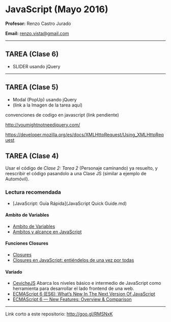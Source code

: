 # JavaScript (Mayo 2016)

**Profesor:** Renzo Castro Jurado

**Email:** renzo.vista@gmail.com

---

## TAREA (Clase 6)
* SLIDER usando jQuery

---

## TAREA (Clase 5)
* Modal (PopUp) usando jQuery
* (link a la Imagen de la tarea aquí)


convenciones de codigo en javascript (link pendiente)

http://youmightnotneedjquery.com/

https://developer.mozilla.org/es/docs/XMLHttpRequest/Using_XMLHttpRequest


## TAREA (Clase 4)
Usar el código de *Clase 2: Tarea 2* (Personaje caminando) ya resuelto, y reescribir el código pasandolo a una Clase JS (similar a ejemplo de Automóvil).

### Lectura recomendada

* [JavaScript: Guía Rápida](JavaScript Quick Guide.md)

#### Ambito de Variables
* [Ambito de Variables](http://librosweb.es/libro/javascript/capitulo_4/ambito_de_las_variables.html)
* [Ambitos y alcance en JavaScript](http://pensamientoobjetivo.blogspot.pe/2009/09/ambitos-y-alcance-en-javascript.html)

#### Funciones Closures

* [Closures](https://developer.mozilla.org/es/docs/Web/JavaScript/Closures)
* [Closures en JavaScript: entiéndelos de una vez por todas](http://www.variablenotfound.com/2012/10/closures-en-javascript-entiendelos-de.html)

#### Variado
* [CevicheJS](http://cevichejs.com) Abarca los niveles básico e intermedio de JavaScript como herramienta para desarrollar el lado frontend de una web.
* [ECMAScript 6 (ES6): What’s New In The Next Version Of JavaScript](https://www.smashingmagazine.com/2015/10/es6-whats-new-next-version-javascript/)
* [ECMAScript 6 — New Features: Overview & Comparison](http://es6-features.org/)


---
Link corto a este repositorio: http://goo.gl/RMSNxK


